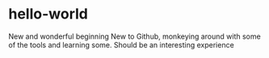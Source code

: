 # hello-world
New and wonderful beginning
New to Github, monkeying around with some of the tools and learning some. Should be an interesting experience
